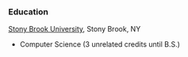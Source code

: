 ### Education

[Stony Brook University](http://www.stonybrook.edu), Stony Brook, NY

* Computer Science (3 unrelated credits until B.S.)